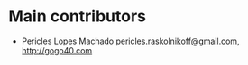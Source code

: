 Main contributors
=================

* Pericles Lopes Machado <pericles.raskolnikoff@gmail.com>, http://gogo40.com